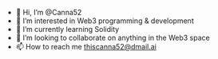- 👋 Hi, I’m @Canna52
- 👀 I’m interested in Web3 programming & development
- 🌱 I’m currently learning Solidity
- 💞️ I’m looking to collaborate on anything in the Web3 space
- 📫 How to reach me thiscanna52@dmail.ai

<!---
Canna52/Canna52 is a ✨ special ✨ repository because its `README.md` (this file) appears on your GitHub profile.
You can click the Preview link to take a look at your changes.
--->
